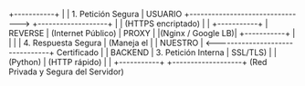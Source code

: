 +-----------+
|           |        1. Petición Segura
|  USUARIO  +--------------------------------> +-------------------+
|           |         (HTTPS encriptado)       |                   |
+-----------+                                  |     REVERSE       | (Internet Público)
                                               |      PROXY        |
                                               |(Nginx / Google LB)|
+-----------+                                  |                   |
|           |        4. Respuesta Segura       |    (Maneja el     |
|  NUESTRO  | <--------------------------------+     Certificado   |
|  BACKEND  |        3. Petición Interna       |      SSL/TLS)     |
| (Python)  |          (HTTP rápido)           |                   |
+-----------+                                  +-------------------+
  (Red Privada y Segura del Servidor)